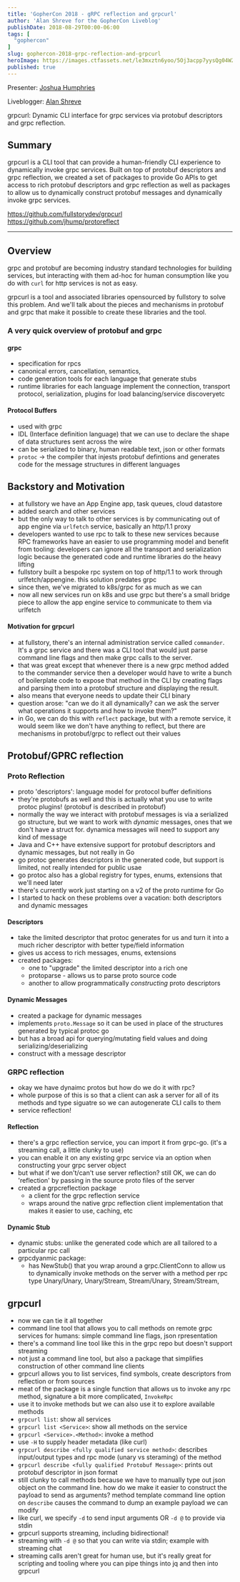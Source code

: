 ```yaml
---
title: 'GopherCon 2018 - gRPC reflection and grpcurl'
author: 'Alan Shreve for the GopherCon Liveblog'
publishDate: 2018-08-29T00:00-06:00
tags: [
  "gophercon"
]
slug: gophercon-2018-grpc-reflection-and-grpcurl
heroImage: https://images.ctfassets.net/le3mxztn6yoo/5Oj3acpp7yysQg04W2AW4A/a93d79c10ad903d3902f6b6d8707973a/mechanic-tire-2.jpg
published: true
---
```


Presenter: [Joshua Humphries](https://www.gophercon.com/agenda/speakers/279049)

Liveblogger: [Alan Shreve](https://inconshreveable.com)

grpcurl: Dynamic CLI interface for grpc services via protobuf descriptors and grpc reflection.

## Summary

grpcurl is a CLI tool that can provide a human-friendly CLI experience to dynamically invoke grpc services. Built on top of protobuf descriptors and grpc reflection, we created a set of packages to provide Go APIs to get access to rich protobuf descriptors and grpc reflection as well as packages to allow us to dynamically construct protobuf messages and dynamically invoke grpc services.

https://github.com/fullstorydev/grpcurl
https://github.com/jhump/protoreflect

---

## Overview
grpc and protobuf are becoming industry standard technologies for building services,
but interacting with them ad-hoc for human consumption like you do with `curl` for
http services is not as easy.

grpcurl is a tool and associated libraries opensourced by fullstory to solve this problem.
And we'll talk about the pieces and mechanisms in protobuf and grpc that make it possible
to create these libraries and the tool.

### A very quick overview of protobuf and grpc
#### grpc

  - specification for rpcs
  - canonical errors, cancellation, semantics,
  - code generation tools for each language that generate stubs
  - runtime libraries for each language implement the connection, transport protocol, serialization, plugins for load balancing/service discoveryetc

#### Protocol Buffers
  - used with grpc
  - IDL (Interface definition language) that we can use to  declare the shape of data structures sent across the wire
  - can be serialized to binary, human readable text, json or other formats
  - `protoc` -> the compiler that injests protobuf defintions and generates code for the message structures in different languages

## Backstory and Motivation

  - at fullstory we have an App Engine app, task queues, cloud datastore
  - added search and other services
  - but the only way to talk to other services is by communicating out of app engine via `urlfetch` service, basically an http/1.1 proxy
  - developers wanted to use rpc to talk to these new services because RPC frameworks have an easier to use programming model and benefit from tooling:
    developers can ignore all the transport and serialization logic because the generated code and runtime libraries do the heavy lifting
  - fullstory built a bespoke rpc system on top of http/1.1 to work through urlfetch/appengine. this solution predates grpc
  - since then, we've migrated to k8s/grpc for as much as we can
  - now all new services run on k8s and use grpc but there's a small bridge piece to allow the app engine service to communicate to them via urlfetch

#### Motivation for grpcurl

  - at fullstory, there's an internal administration service called `commander`. It's a grpc service and there was a CLI tool that would just parse command line flags
    and then make grpc calls to the server.
  - that was great except that whenever there is a new grpc method added to the commander service then a developer would have to write a bunch of boilerplate code
    to expose that method in the CLI by creating flags and parsing them into a protobuf structure and displaying the result.
  - also means that everyone needs to update their CLI binary
  - question arose: "can we do it all dynamically? can we ask the server what operations it supports and how to invoke them?"
  - in Go, we can do this with `reflect` package, but with a remote service, it would seem like we don't have anything to reflect, but there are mechanisms in protobuf/grpc to reflect out their values

## Protobuf/GPRC reflection

### Proto Reflection
  - proto 'descriptors': language model for protocol buffer definitions
  - they're protobufs as well and this is actually what you use to write protoc plugins! (protobuf is described in protobuf)
  - normally the way we interact with protobuf messages is via a serialized go structure, but we want to work with *dynamic* messages, ones that we don't have a struct for. dynamica messages will need to support any kind of message
  - Java and C++ have extensive support for protobuf descriptors and dynamic messages, but not really in Go
  - go protoc generates descriptors in the generated code, but support is limited, not really intended for public usae
  - go protoc also has a global registry for types, enums, extensions that we'll need later
  - there's currently work just starting on a v2 of the proto runtime for Go
  - I started to hack on these problems over a vacation: both descriptors and dynamic messages

#### Descriptors
  - take the limited descriptor that protoc generates for us and turn it into a much richer descriptor with better type/field information
  - gives us access to rich messages, enums, extensions
  - created packages:
    - one to "upgrade" the limited descriptor into a rich one
    - protoparse - allows us to parse proto source code
    - another to allow programmatically *constructing* proto descriptors

#### Dynamic Messages
  - created a package for dynamic messages
  - implements `proto.Message` so it can be used in place of the structures generated by typical protoc go
  - but has a broad api for querying/mutating field values and doing serializing/deserializing
  - construct with a message descriptor

### GRPC reflection
  - okay we have dynaimc protos but how do we do it with rpc?
  - whole purpose of this is so that a client can ask a server for all of its methods and type siguatre so we can autogenerate CLI calls to them
  - service reflection!

#### Reflection
  - there's a grpc reflection service, you can import it from grpc-go. (it's a streaming call, a little clunky to use)
  - you can enable it on any existing grpc service via an option when constructing your grpc server object
  - but what if we don't/can't use server reflection? still OK, we can do 'reflection' by passing in the source proto files of the server
  - created a grpcreflection package
    - a client for the grpc reflection service
    - wraps around the native grpc reflection client implementation that makes it easier to use, caching, etc

#### Dynamic Stub
  - dynamic stubs: unlike the generated code which are all tailored to a particular rpc call
  - grpcdyanmic package:
    - has NewStub() that you wrap around a grpc.ClientConn to allow us to dynamically invoke methods on the server with a method per rpc type Unary/Unary, Unary/Stream, Stream/Unary, Stream/Stream,

## grpcurl
  - now we can tie it all together
  - command line tool that allows you to call methods on remote grpc services for humans: simple command line flags, json rpresentation
  - there's a command line tool like this in the grpc repo but doesn't support streaming
  - not just a command line tool, but also a package that simplifies construction of other command line clients
  - grpcurl allows you to list services, find symbols, create descriptors from reflection or from sources
  - meat of the package is a single function that allows us to invoke any rpc method, signature a bit more complicated, `InvokeRpc`
  - use it to invoke methods but we can also use it to explore available methods
  - `grpcurl list`: show all services
  - `grpcurl list <Service>`: show all methods on the service
  - `grpcurl <Service>.<Method>`: invoke a method
  - use `-H` to supply header metadata (like curl)
  - `grpcurl describe <fully qualified service method>`: describes input/output types and rpc mode (unary vs steraming) of the method
  - `grpcurl describe <fully qualified Protobuf Message>`: prints out protobuf descriptor in json format
  - still clunky to call methods because we have to manually type out json object on the command line. how do we make it easier to construct the payload to send as arguments?  method template command line option on `describe` causes the command to dump an example payload we can modify
  - like curl, we specify `-d` to send input arguments OR `-d @` to provide via stdin
  - grpcurl supports streaming, including bidirectional!
  - streaming with `-d @` so that you can write via stdin; example with streaming chat
  - streaming calls aren't great for human use, but it's really great for scripting and tooling where you can pipe things into jq and then into grpcurl
